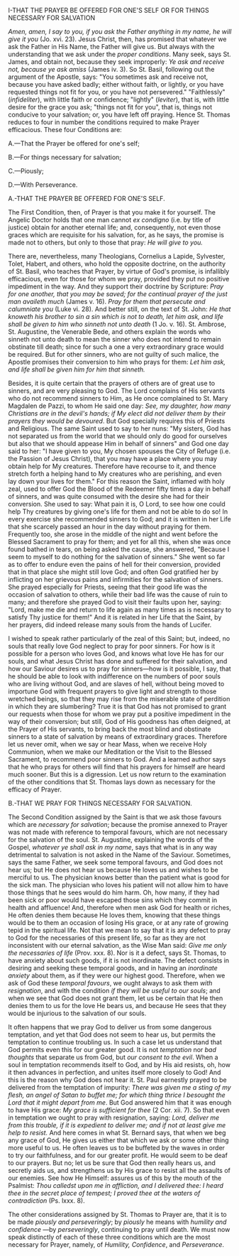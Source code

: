 
I-THAT THE PRAYER BE OFFERED FOR ONE\'S SELF OR FOR THINGS NECESSARY FOR SALVATION

*Amen, amen, I say to you, if you ask the Father anything in my name, he will give it you* (Jo. xvi. 23). Jesus Christ, then, has promised that whatever we ask the Father in His Name, the Father will give us. But always with the understanding that we ask under the *proper conditions*. Many seek, says St. James, and obtain not, because they seek improperly: *Ye ask and receive not, because ye ask amiss* (James iv. 3). So St. Basil, following out the argument of the Apostle, says: \"You sometimes ask and receive not, because you have asked badly; either without faith, or lightly, or you have requested things not fit for you, or you have not persevered.\" \"Faithlessly\" (*infideliter*), with little faith or confidence; \"lightly\" (*leviter*), that is, with little desire for the grace you ask; \"things not fit for you\", that is, things not conducive to your salvation; or, you have left off praying. Hence St. Thomas reduces to four in number the conditions required to make Prayer efficacious. These four Conditions are:

A.—That the Prayer be offered for one\'s self;

B.—For things necessary for salvation;

C.—Piously;

D.—With Perseverance.

A.-THAT THE PRAYER BE OFFERED FOR ONE\'S SELF.

The First Condition, then, of Prayer is that you make it for yourself. The Angelic Doctor holds that one man cannot *ex condigno* (i.e. by title of justice) obtain for another eternal life; and, consequently, not even those graces which are requisite for his salvation, for, as he says, the promise is made not to others, but only to those that pray: *He will give to you.*

There are, nevertheless, many Theologians, Cornelius a Lapide, Sylvester, Tolet, Habert, and others, who hold the opposite doctrine, on the authority of St. Basil, who teaches that Prayer, by virtue of God\'s promise, is infallibly efficacious, even for those for whom we pray, provided they put no positive impediment in the way. And they support their doctrine by Scripture: *Pray for one another, that you may be saved; for the continual prayer of the just man availeth much* (James v. 16). *Pray for them that persecute and calumniate you* (Luke vi. 28). And better still, on the text of St. John: *He that knoweth his brother to sin a sin which is not to death, let him ask, and life shall be given to him who sinneth not unto death* (1 Jo. v. 16). St. Ambrose, St. Augustine, the Venerable Bede, and others explain the words who sinneth not unto death to mean the sinner who does not intend to remain obstinate till death; since for such a one a very extraordinary grace would be required. But for other sinners, who are not guilty of such malice, the Apostle promises their conversion to him who prays for them: *Let him ask, and life shall be given him for him that sinneth.*

Besides, it is quite certain that the prayers of others are of great use to sinners, and are very pleasing to God. The Lord complains of His servants who do not recommend sinners to Him, as He once complained to St. Mary Magdalen de Pazzi, to whom He said one day: *See, my daughter, how many Christians are in the devil\'s hands; if My elect did not deliver them by their prayers they would be devoured*. But God specially requires this of Priests and Religious. The same Saint used to say to her nuns: \"My sisters, God has not separated us from the world that we should only do good for ourselves but also that we should appease Him in behalf of sinners\" and God one day said to her: \"I have given to you, My chosen spouses the City of Refuge (i.e. the Passion of Jesus Christ), that you may have a place where you may obtain help for My creatures. Therefore have recourse to it, and thence stretch forth a helping hand to My creatures who are perishing, and even lay down your lives for them.\" For this reason the Saint, inflamed with holy zeal, used to offer God the Blood of the Redeemer fifty times a day in behalf of sinners, and was quite consumed with the desire she had for their conversion. She used to say: What pain it is, O Lord, to see how one could help Thy creatures by giving one\'s life for them and not be able to do so! In every exercise she recommended sinners to God; and it is written in her Life that she scarcely passed an hour in the day without praying for them. Frequently too, she arose in the middle of the night and went before the Blessed Sacrament to pray for them; and yet for all this, when she was once found bathed in tears, on being asked the cause, she answered, \"Because I seem to myself to do nothing for the salvation of sinners.\" She went so far as to offer to endure even the pains of hell for their conversion, provided that in that place she might still love God; and often God gratified her by inflicting on her grievous pains and infirmities for the salvation of sinners. She prayed especially for Priests, seeing that their good life was the occasion of salvation to others, while their bad life was the cause of ruin to many; and therefore she prayed God to visit their faults upon her, saying: \"Lord, make me die and return to life again as many times as is necessary to satisfy Thy justice for them!\" And it is related in her Life that the Saint, by her prayers, did indeed release many souls from the hands of Lucifer.

I wished to speak rather particularly of the zeal of this Saint; but, indeed, no souls that really love God neglect to pray for poor sinners. For how is it possible for a person who loves God, and knows what love He has for our souls, and what Jesus Christ has done and suffered for their salvation, and how our Saviour desires us to pray for sinners—how is it possible, I say, that he should be able to look with indifference on the numbers of poor souls who are living without God, and are slaves of hell, without being moved to importune God with frequent prayers to give light and strength to those wretched beings, so that they may rise from the miserable state of perdition in which they are slumbering? True it is that God has not promised to grant our requests when those for whom we pray put a positive impediment in the way of their conversion; but still, God of His goodness has often deigned, at the Prayer of His servants, to bring back the most blind and obstinate sinners to a state of salvation by means of extraordinary graces. Therefore let us never omit, when we say or hear Mass, when we receive Holy Communion, when we make our Meditation or the Visit to the Blessed Sacrament, to recommend poor sinners to God. And a learned author says that he who prays for others will find that his prayers for himself are heard much sooner. But this is a digression. Let us now return to the examination of the other conditions that St. Thomas lays down as necessary for the efficacy of Prayer.

B.-THAT WE PRAY FOR THINGS NECESSARY FOR SALVATION.

The Second Condition assigned by the Saint is that we ask those favours which are *necessary for salvation*; because the promise annexed to Prayer was not made with reference to temporal favours, which are not necessary for the salvation of the soul. St. Augustine, explaining the words of the Gospel, *whatever ye shall ask in my name*, says that what is in any way detrimental to salvation is not asked in the Name of the Saviour. Sometimes, says the same Father, we seek some temporal favours, and God does not hear us; but He does not hear us because He loves us and wishes to be merciful to us. The physician knows better than the patient what is good for the sick man. The physician who loves his patient will not allow him to have those things that he sees would do him harm. Oh, how many, if they had been sick or poor would have escaped those sins which they commit in health and affluence! And, therefore when men ask God for health or riches, He often denies them because He loves them, knowing that these things would be to them an occasion of losing His grace, or at any rate of growing tepid in the spiritual life. Not that we mean to say that it is any defect to pray to God for the necessaries of this present life, so far as they are not inconsistent with our eternal salvation, as the Wise Man said: *Give me only the necessaries of life* (Prov. xxx. 8). Nor is it a defect, says St. Thomas, to have anxiety about such goods, if it is not inordinate. The defect consists in desiring and seeking these temporal goods, and in having an *inordinate anxiety* about them, as if they were our highest good. Therefore, when we ask of God these *temporal favours*, we ought always to ask them *with resignation*, and with the condition *if they will be useful to our souls*; and when we see that God does not grant them, let us be certain that He then denies them to us for the love He bears us, and because He sees that they would be injurious to the salvation of our souls.

It often happens that we pray God to deliver us from some dangerous temptation, and yet that God does not seem to hear us, but permits the temptation to continue troubling us. In such a case let us understand that God permits even this for our greater good. It is not *temptation* nor *bad thoughts* that separate us from God, but *our consent to the evil*. When a soul in temptation recommends itself to God, and by His aid resists, oh, how it then advances in perfection, and unites itself more closely to God! And this is the reason why God does not hear it. St. Paul earnestly prayed to be delivered from the temptation of impurity: *There was given me a sting of my flesh, an angel of Satan to buffet me; for which thing thrice I besought the Lord that it might depart from me*. But God answered him that it was enough to have His grace: *My grace is sufficient for thee* (2 Cor. xii. 7). So that even in temptation we ought to pray with resignation, saying: *Lord, deliver me from this trouble, if it is expedient to deliver me; and if not at least give me help to resist.* And here comes in what St. Bernard says, that when we beg any grace of God, He gives us either that which we ask or some other thing more useful to us. He often leaves us to be buffeted by the waves in order to try our faithfulness, and for our greater profit. He would seem to be deaf to our prayers. But no; let us be sure that God then really hears us, and secretly aids us, and strengthens us by His grace to resist all the assaults of our enemies. See how He Himself: assures us of this by the mouth of the Psalmist: *Thou calledst upon me in affliction, and I delivered thee: I heard thee in the secret place of tempest; I proved thee at the waters of contradiction* (Ps. lxxx. 8).

The other considerations assigned by St. Thomas to Prayer are, that it is to be made *piously and perseveringly*; by *piously* he means with *humility and confidence* —by *perseveringly*, continuing to pray until death. We must now speak distinctly of each of these three conditions which are the most necessary for Prayer, namely, of *Humility, Confidence*, and *Perseverance*.

